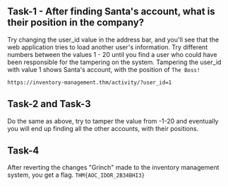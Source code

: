 ## Task-1 - After finding Santa's account, what is their position in the company?

Try changing the user_id value in the address bar, and you'll see that the web application tries to load another user's information. Try different numbers between the values 1 - 20 
until you find a user who could have been responsible for the tampering on the system. Tampering the user_id with value 1 shows Santa's account, with the position of ```The Boss!```  

```
https://inventory-management.thm/activity/?user_id=1
```

## Task-2 and Task-3

Do the same as above, try to tamper the value from -1-20 and eventually you will end up finding all the other accounts, with their positions.

## Task-4

After reverting the changes "Grinch" made to the inventory management system, you get a flag.
```THM{AOC_IDOR_2B34BHI3}```


